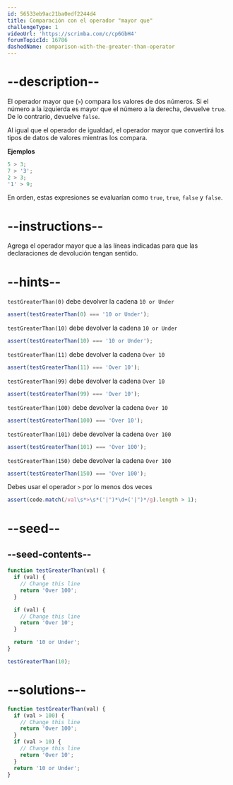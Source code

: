 ```yaml
---
id: 56533eb9ac21ba0edf2244d4
title: Comparación con el operador "mayor que"
challengeType: 1
videoUrl: 'https://scrimba.com/c/cp6GbH4'
forumTopicId: 16786
dashedName: comparison-with-the-greater-than-operator
---
```


# --description--

El operador mayor que (`>`) compara los valores de dos números. Si el número a la izquierda es mayor que el número a la derecha, devuelve `true`. De lo contrario, devuelve `false`.

Al igual que el operador de igualdad, el operador mayor que convertirá los tipos de datos de valores mientras los compara.

**Ejemplos**

```js
5 > 3;
7 > '3';
2 > 3;
'1' > 9;
```

En orden, estas expresiones se evaluarían como `true`, `true`, `false` y `false`.

# --instructions--

Agrega el operador mayor que a las líneas indicadas para que las declaraciones de devolución tengan sentido.

# --hints--

`testGreaterThan(0)` debe devolver la cadena `10 or Under`

```js
assert(testGreaterThan(0) === '10 or Under');
```

`testGreaterThan(10)` debe devolver la cadena `10 or Under`

```js
assert(testGreaterThan(10) === '10 or Under');
```

`testGreaterThan(11)` debe devolver la cadena `Over 10`

```js
assert(testGreaterThan(11) === 'Over 10');
```

`testGreaterThan(99)` debe devolver la cadena `Over 10`

```js
assert(testGreaterThan(99) === 'Over 10');
```

`testGreaterThan(100)` debe devolver la cadena `Over 10`

```js
assert(testGreaterThan(100) === 'Over 10');
```

`testGreaterThan(101)` debe devolver la cadena `Over 100`

```js
assert(testGreaterThan(101) === 'Over 100');
```

`testGreaterThan(150)` debe devolver la cadena `Over 100`

```js
assert(testGreaterThan(150) === 'Over 100');
```

Debes usar el operador `>` por lo menos dos veces

```js
assert(code.match(/val\s*>\s*('|")*\d+('|")*/g).length > 1);
```

# --seed--

## --seed-contents--

```js
function testGreaterThan(val) {
  if (val) {
    // Change this line
    return 'Over 100';
  }

  if (val) {
    // Change this line
    return 'Over 10';
  }

  return '10 or Under';
}

testGreaterThan(10);
```

# --solutions--

```js
function testGreaterThan(val) {
  if (val > 100) {
    // Change this line
    return 'Over 100';
  }
  if (val > 10) {
    // Change this line
    return 'Over 10';
  }
  return '10 or Under';
}
```
